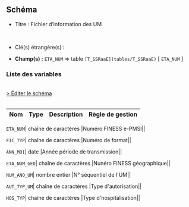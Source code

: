 ## Schéma


- Titre : Fichier d’information des UM
<br />



- Clé(s) étrangère(s) : <br />

- **Champ(s) :** `ETA_NUM`
  => table `[T_SSRaaE](tables/T_SSRaaE)` [ `ETA_NUM` ]<br />

 
### Liste des variables
<br />
<div>
    <a href="https://gitlab.com/healthdatahub/applications-du-hdh/schema-snds/-/tree/master/schemas/T_SSRaaSUP_IUM/T_SSRaaSUP_IUM.json"
       target="_blank" rel="noopener noreferrer">> Éditer le schéma</a>
</div>
<br />

Nom | Type | Description | Règle de gestion
-|-|-|-



`ETA_NUM`| chaîne de caractères |Numéro FINESS e-PMSI||

`FIC_TYP`| chaîne de caractères |Numéro de format||

`ANN_MOI`| date |Année période de transmission||

`ETA_NUM_GEO`| chaîne de caractères |Nunéro FINESS géographique||

`NUM_ANO_UM`| nombre entier |N° séquentiel de l'UM||

`AUT_TYP_UM`| chaîne de caractères |Type d'autorisation||

`HOS_TYP`| chaîne de caractères |Type d'hospitalisation||
